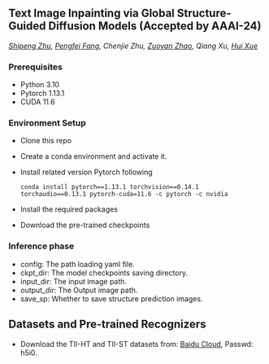 


## Text Image Inpainting via Global Structure-Guided Diffusion Models (Accepted by AAAI-24)

*[Shipeng Zhu](http://palm.seu.edu.cn/homepage/zhushipeng/demo/index.html), [Pengfei Fang](https://fpfcjdsg.github.io/), Chenjie Zhu, [Zuoyan Zhao](http://palm.seu.edu.cn/homepage/zhaozuoyan/index.html), Qiang Xu, [Hui Xue](http://palm.seu.edu.cn/hxue/)*


### Prerequisites 

* Python 3.10
* Pytorch 1.13.1
* CUDA 11.6

### Environment Setup

* Clone this repo

* Create a conda environment and activate it.

* Install related version Pytorch following

  ```
  conda install pytorch==1.13.1 torchvision==0.14.1 torchaudio==0.13.1 pytorch-cuda=11.6 -c pytorch -c nvidia
  ```

* Install the required packages

* Download the pre-trained checkpoints

### Inference phase

* config: The path loading yaml file.
* ckpt_dir: The model checkpoints saving directory.
* input_dir: The input image path.
* output_dir: The Output image path.
* save_sp: Whether to save structure prediction images.


## Datasets and Pre-trained Recognizers

- Download the TII-HT and TII-ST datasets from: [Baidu Cloud](https://pan.baidu.com/s/1ENLY0pn3amnlOvi4GzNdzg), Passwd: h5i0.


